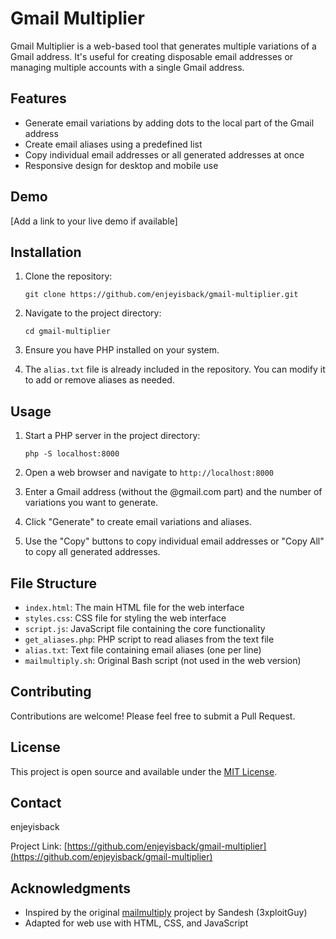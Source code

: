 # Gmail Multiplier

Gmail Multiplier is a web-based tool that generates multiple variations of a Gmail address. It's useful for creating disposable email addresses or managing multiple accounts with a single Gmail address.

## Features

- Generate email variations by adding dots to the local part of the Gmail address
- Create email aliases using a predefined list
- Copy individual email addresses or all generated addresses at once
- Responsive design for desktop and mobile use

## Demo

[Add a link to your live demo if available]

## Installation

1. Clone the repository:
   ```
   git clone https://github.com/enjeyisback/gmail-multiplier.git
   ```

2. Navigate to the project directory:
   ```
   cd gmail-multiplier
   ```

3. Ensure you have PHP installed on your system.

4. The `alias.txt` file is already included in the repository. You can modify it to add or remove aliases as needed.

## Usage

1. Start a PHP server in the project directory:
   ```
   php -S localhost:8000
   ```

2. Open a web browser and navigate to `http://localhost:8000`

3. Enter a Gmail address (without the @gmail.com part) and the number of variations you want to generate.

4. Click "Generate" to create email variations and aliases.

5. Use the "Copy" buttons to copy individual email addresses or "Copy All" to copy all generated addresses.

## File Structure

- `index.html`: The main HTML file for the web interface
- `styles.css`: CSS file for styling the web interface
- `script.js`: JavaScript file containing the core functionality
- `get_aliases.php`: PHP script to read aliases from the text file
- `alias.txt`: Text file containing email aliases (one per line)
- `mailmultiply.sh`: Original Bash script (not used in the web version)

## Contributing

Contributions are welcome! Please feel free to submit a Pull Request.

## License

This project is open source and available under the [MIT License](LICENSE).

## Contact

enjeyisback

Project Link: [https://github.com/enjeyisback/gmail-multiplier](https://github.com/enjeyisback/gmail-multiplier)

## Acknowledgments

- Inspired by the original [mailmultiply](https://github.com/3xploitGuy/mailmultiply) project by Sandesh (3xploitGuy)
- Adapted for web use with HTML, CSS, and JavaScript
